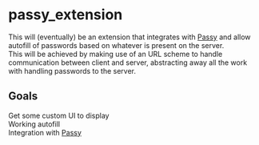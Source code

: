 # passy_extension

This will (eventually) be an extension that integrates with [Passy](https://github.com/GlitterWare/Passy) and allow autofill of passwords based on whatever is present on the server.  
This will be achieved by making use of an URL scheme to handle communication between client and server, abstracting away all the work with handling passwords to the server.

## Goals
Get some custom UI to display  
Working autofill  
Integration with [Passy](https://github.com/GlitterWare/Passy)  
